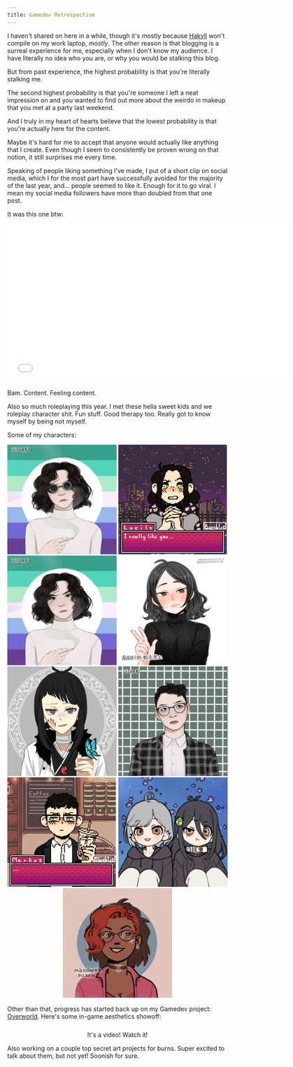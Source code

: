 ```yaml
---
title: Gamedev Retrospective
---
```


I haven't shared on here in a while, though it's mostly because <a href="https://jaspervdj.be/hakyll/">Hakyll</a> won't compile on my work laptop, *mostly*. The other reason is that blogging is a surreal experience for me, especially when I don't know my audience. I have literally no idea who you are, or why you would be stalking this blog. 

But from past experience, the highest probability is that you're literally stalking me. 

The second highest probability is that you're someone I left a neat impression on and you wanted to find out more about the weirdo in makeup that you met at a party last weekend. 

And I truly in my heart of hearts believe that the lowest probability is that you're actually here for the content. 

Maybe it's hard for me to accept that anyone would actually like anything that I create. Even though I seem to consistently be proven wrong on that notion, it still surprises me every time. 

Speaking of people liking something I've made, I put of a short clip on social media, which I for the most part have successfully avoided for the majority of the last year, and... people seemed to like it. Enough for it to go viral. I mean my social media followers have more than doubled from that one post. 

It was this one btw: 


<embed src="/images/video/2022-8-17-overworld-spider-chase.mov" autostart="false" height="360" width="640" /></embed>

Bam. Content. Feeling content. 

Also so much roleplaying this year. I met these hella sweet kids and we roleplay character shit. Fun stuff. Good therapy too. Really got to know myself by being not myself. 

Some of my characters: 

<div style='text-align: center;'>
<img src="/images/post-content/lucille-2-332600.png" width="250px" />
<img src="/images/post-content/lucille-8bit.png" width="250px" />
<img src="/images/post-content/lucille-332600.png" width="250px" />
<img src="/images/post-content/lucille-anime.png" width="250px" />
<img src="/images/post-content/lucille-syfy-butterfly.png" width="250px" />
<img src="/images/post-content/marcus-332600.png" width="250px" />
<img src="/images/post-content/markus-8bit.png" width="250px" />
<img src="/images/post-content/dex-lucille-stripperau.png" width="250px" />
<img src="/images/post-content/Olive.png" width="250px" />
</div>

Other than that, progress has started back up on my Gamedev project: <a href="https://twitter.com/search?q=%23overworld&src=typed_query">Overworld</a>. Here's some in-game aesthetics showoff:

<div style='text-align: center; margin-top: 25px;'>
It's a video! Watch it! 
</div>

Also working on a couple top secret art projects for burns. Super excited to talk about them, but not yet! Soonish for sure. 
